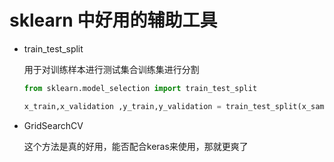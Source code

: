 # sklearn 中好用的辅助工具

- train_test_split

  用于对训练样本进行测试集合训练集进行分割

  ```python
  from sklearn.model_selection import train_test_split
  
  x_train,x_validation ,y_train,y_validation = train_test_split(x_sample,y_sample,train_size=0.*,random_state = 100)
  ```

- GridSearchCV

  这个方法是真的好用，能否配合keras来使用，那就更爽了

